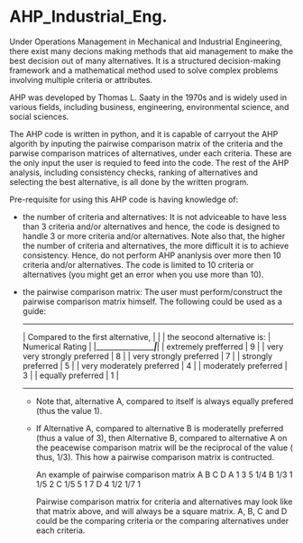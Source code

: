 # AHP_Industrial_Eng.

Under Operations Management in Mechanical and Industrial Engineering, there exist many decions making methods that aid management to make the best decision out of many alternatives. It is a structured decision-making framework and a mathematical method used to solve complex problems involving multiple criteria or attributes.

AHP was developed by Thomas L. Saaty in the 1970s and is widely used in various fields, including business, engineering, environmental science, and social sciences.

The AHP code is written in python, and it is capable of carryout the AHP algorith by inputing the pairwise comparison matrix of the criteria and the parwise comparison matrices of alternatives, under each criteria. These are the only input the user is requied to feed into the code. The rest of the AHP analysis, including consistency checks, ranking of alternatives and selecting the best alternative, is all done by the written program.

Pre-requisite for using this AHP code is having knowledge of:
* the number of criteria and alternatives: It is not adviceable to have less than 3 criteria and/or alternatives and hence, the code is designed to handle 3 or more criteria and/or alternatives. Note also that, the higher the number of criteria and alternatives, the more difficult it is to achieve consistency. Hence, do not perform AHP ananlysis over more then 10 criteria and/or alternatives. The code is limited to 10 criteria or alternatives (you might get an error when you use more than 10).
* the pairwise comparison matrix: The user must perform/construct the pairwise comparison matrix himself. The following could be used as a guide:
  _________________________________________________________________
  | Compared to the first alternative,    |                       |
  | the seocond alternative is:           |    Numerical Rating   |
  |_______________________________________|_______________________|
  |  extremely prefferred                 |        9              |
  |  very very strongly preferred         |        8              |
  |  very strongly preferred              |        7              |
  |  strongly preferred                   |        5              |
  |  very moderately preferred            |        4              |
  |  moderately preferred                 |        3              |
  |  equally preferred                    |        1              |
  _________________________________________________________________

  - Note that, alternative A, compared to itself is always equally prefered (thus the value 1).
  - If Alternative A, compared to alternative B is moderatelly preferred (thus a value of 3), then Alternative B, compared to alternative A on the peacewise comparison matrix will be the reciprocal of the value ( thus, 1/3). This how a pairwise comparison matrix is contructed.
 
    An example of pairwise comparison matrix
         A    B    C    D
    A    1    3    5    1/4
    B    1/3  1    1/5  2
    C    1/5  5    1    7
    D    4    1/2  1/7  1

    Pairwise comparison matrix for criteria and alternatives may look like that matrix above, and will always     be a square matrix. A, B, C and D could be the comparing criteria or the comparing alternatives under         each criteria.
